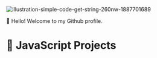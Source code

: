 ![illustration-simple-code-get-string-260nw-1887701689](https://github.com/user-attachments/assets/9ee77d81-23c1-4767-b434-62dc3cf71bc3)

👋 Hello! Welcome to my Github profile.

# 📂 JavaScript Projects 
